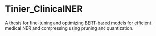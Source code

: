 # Tinier_ClinicalNER
A thesis for fine-tuning and optimizing BERT-based models for efficient medical NER and compressing using pruning and quantization.
